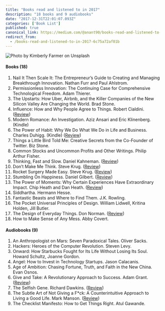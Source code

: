 ```yaml
---
title: "Books read and listened to in 2017"
description: "18 books and 9 audiobooks"
date: "2017-12-31T22:01:07.093Z"
categories: ['Book List']
published: true
canonical_link: https://medium.com/@anant90/books-read-and-listened-to-in-2017-6c75a72af01b
redirect_from:
  - /books-read-and-listened-to-in-2017-6c75a72af01b
---
```


![Photo by [Kimberly Farmer](https://unsplash.com/photos/lUaaKCUANVI) on [Unsplash](https://unsplash.com/)](./asset-1.jpeg)

#### Books (18)

1.  Nail It Then Scale It: The Entrepreneur’s Guide to Creating and Managing Breakthrough Innovation. Nathan Furr and Paul Ahlstrom.
2.  Permissionless Innovation: The Continuing Case for Comprehensive Technological Freedom. Adam Thierer.
3.  The Upstarts: How Uber, Airbnb, and the Killer Companies of the New Silicon Valley Are Changing the World. Brad Stone.
4.  Influence: How and Why People Agree to Things. Robert Cialdini. ([Review](https://anantjain.dev/influence-the-psychology-of-persuasion-4805ae32300f))
5.  Modern Romance: An Investigation. Aziz Ansari and Eric Klinenberg. (Kindle)
6.  The Power of Habit: Why We Do What We Do in Life and Business. Charles Duhigg. (Kindle) ([Review](https://anantjain.dev/the-power-of-habit/))
7.  Things a Little Bird Told Me: Creative Secrets from the Co-Founder of Twitter. Biz Stone.
8.  Common Stocks and Uncommon Profits and Other Writings. Philip Arthur Fisher.
9.  Thinking, Fast and Slow. Daniel Kahneman. ([Review](https://anantjain.dev/thinking-fast-and-slow-d1ce7c58215b))
10.  Don’t Make Me Think. Steve Krug. ([Review](https://anantjain.dev/dont-make-me-think/))
11.  Rocket Surgery Made Easy. Steve Krug. ([Review](https://anantjain.dev/rocket-surgery-made-easy/))
12.  Stumbling On Happiness. Daniel Gilbert. ([Review](https://anantjain.dev/stumbling-on-happiness-d64cb71b3691))
13.  The Power of Moments: Why Certain Experiences Have Extraordinary Impact. Chip Heath and Dan Heath. ([Review](https://anantjain.dev/the-power-of-moments-857ed275fde2))
14.  Siddhartha. Hermann Hesse.
15.  Fantastic Beasts and Where to Find Them. J.K. Rowling.
16.  The Pocket Universal Principles of Design. William Lidwell, Kritina Holden, Jill Butler.
17.  The Design of Everyday Things. Don Norman. ([Review](https://anantjain.dev/the-design-of-everyday-things-56a16048e6e0))
18.  How to Make Sense of Any Mess. Abby Covert.

#### Audiobooks (9)

1.  An Anthropologist on Mars: Seven Paradoxical Tales. Oliver Sacks.
2.  Hackers: Heroes of the Computer Revolution. Steven Levy.
3.  Onward: How Starbucks Fought for Its Life Without Losing Its Soul. Howard Schultz, Joanne Gordon.
4.  Angel: How to Invest in Technology Startups. Jason Calacanis.
5.  Age of Ambition: Chasing Fortune, Truth, and Faith in the New China. Evan Osnos.
6.  Give and Take: A Revolutionary Approach to Success. Adam Grant. ([Review](https://anantjain.dev/give-and-take-a-revolutionary-approach-to-success/))
7.  The Selfish Gene. Richard Dawkins. ([Review](https://anantjain.dev/the-selfish-gene-60d38c4e0e90))
8.  The Subtle Art of Not Giving a F\*ck: A Counterintuitive Approach to Living a Good Life. Mark Manson. ([Review](https://anantjain.dev/the-subtle-art-of-not-giving-a-f-ck/))
9.  The Checklist Manifesto: How to Get Things Right. Atul Gawande.
